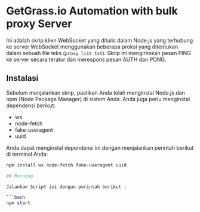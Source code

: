 # GetGrass.io Automation with bulk proxy Server

Ini adalah skrip klien WebSocket yang ditulis dalam Node.js yang terhubung ke server WebSocket menggunakan beberapa proksi yang ditentukan dalam sebuah file teks (`proxy_list.txt`). Skrip ini mengirimkan pesan PING ke server secara teratur dan merespons pesan AUTH dan PONG.

## Instalasi

Sebelum menjalankan skrip, pastikan Anda telah menginstal Node.js dan npm (Node Package Manager) di sistem Anda. Anda juga perlu menginstal dependensi berikut:

- ws
- node-fetch
- fake-useragent
- uuid

Anda dapat menginstal dependensi ini dengan menjalankan perintah berikut di terminal Anda:

```bash
npm install ws node-fetch fake-useragent uuid

## Running

Jalankan Script ini dengan perintah berikut :

```bash
npm start

